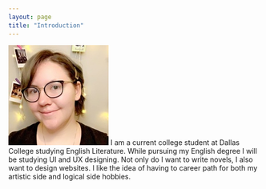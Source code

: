 ```yaml
---
layout: page
title: "Introduction"
---
```


![](assets/linkedinprof_50.jpg) I am a current college student at Dallas College studying English Literature. 
While pursuing my English degree I will be studying UI and UX designing. Not only do I want to write novels, I also want to design websites. 
I like the idea of having to career path for both my artistic side and logical side hobbies.
